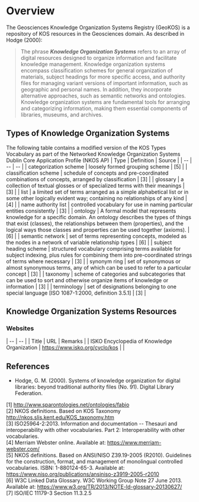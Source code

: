 # Overview
The Geosciences Knowledge Organization Systems Registry (GeoKOS) is a repository of KOS resources in the Geosciences domain.
As described in Hodge (2000):
> The phrase ***Knowledge Organization Systems*** refers to an array of digital resources designed to organize 
> information and facilitate knowledge management. Knowledge organization systems encompass classification 
> schemes for general organization of materials, subject headings for more specific access, and authority 
> files for managing variant versions of important information, such as geographic and personal names. 
> In addition, they incorporate alternative approaches, such as semantic networks and ontologies. Knowledge 
> organization systems are fundamental tools for arranging and categorizing information, making them essential 
> components of libraries, museums, and archives.

## Types of Knowledge Organization Systems
The following table contains a modified version of the KOS Types Vocabulary as part of the Networked Knowledge Organization Systems Dublin Core Application Profile (NKOS AP)
| Type | Definition | Source |
| -- | -- | -- |
| categorization scheme | loosely formed grouping scheme |  [5] |
| classification scheme | schedule of concepts and pre-coordinated combinations of concepts, arranged by classification |  [3] |
| glossary | a collection of textual glosses or of specialized terms with their meanings |  [3] |
| list | a limited set of terms arranged as a simple alphabetical list or in some other logically evident way; containing no relationships of any kind |  [4] |
| name authority list | controlled vocabulary for use in naming particular entities consistently |  [3] |
| ontology | A formal model that represents knowledge for a specific domain. An ontology describes the types of things that exist (classes), the relationships between them (properties), and the logical ways those classes and properties can be used together (axioms). |  [6] |
| semantic network | set of terms representing concepts, modeled as the nodes in a network of variable relationship types |  [6] |
| subject heading scheme |  structured vocabulary comprising terms available for subject indexing, plus rules for combining them into pre-coordinated strings of terms where necessary |  [3] |
| synonym ring | set of synonymous or almost synonymous terms, any of which can be used to refer to a particular concept |  [3] |
| taxonomy | scheme of categories and subcategories that can be used to sort and otherwise organize items of knowledge or information |  [3] |
| terminology | set of designations belonging to one special language [ISO 1087-1:2000, definition 3.5.1] | [3] |

## Knowledge Organization Systems Resources
### Websites
| -- | -- |
| Title | URL | Remarks |
| ISKO Encyclopedia of Knowledge Organization | https://www.isko.org/cyclo/kos | |


## References
* Hodge, G. M. (2000). Systems of knowledge organization for digital libraries: beyond traditional authority files (No. 91). Digital Library Federation.

[1] http://www.sparontologies.net/ontologies/fabio    
[2] NKOS definitions. Based on KOS Taxonomy http://nkos.slis.kent.edu/KOS_taxonomy.htm    
[3] ISO25964-2:2013. Information and documentation -- Thesauri and interoperability with other vocabularies. Part 2: Interoperability with other vocabularies.   
[4] Merriam Webster online. Available at: https://www.merriam-webster.com/  
[5] NKOS definitions. Based on ANSI/NISO Z39.19-2005 (R2010). Guidelines for the construction, format, and management of monolingual controlled vocabularies. ISBN: 1-880124-65-3. Available at: https://www.niso.org/publications/ansiniso-z3919-2005-r2010  
[6] W3C Linked Data Glossary. W3C Working Group Note 27 June 2013. Available at: https://www.w3.org/TR/2013/NOTE-ld-glossary-20130627/  
[7] ISO/IEC 11179-3 Section 11.3.2.5  